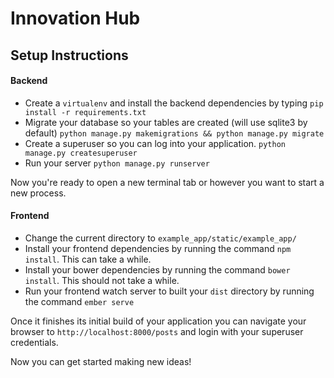 # Innovation Hub

## Setup Instructions

#### Backend

 - Create a `virtualenv` and install the backend dependencies by typing `pip install -r requirements.txt`
 - Migrate your database so your tables are created (will use sqlite3 by default) `python manage.py makemigrations && python manage.py migrate`
 - Create a superuser so you can log into your application. `python manage.py createsuperuser`
 - Run your server `python manage.py runserver`

Now you're ready to open a new terminal tab or however you want to start a new process.

#### Frontend

 - Change the current directory to `example_app/static/example_app/`
 - Install your frontend dependencies by running the command `npm install`. This can take a while.
 - Install your bower dependencies by running the command `bower install`. This should not take a while.
 - Run your frontend watch server to built your `dist` directory by running the command `ember serve`

Once it finishes its initial build of your application you can navigate your browser to `http://localhost:8000/posts` and login with your superuser credentials.

Now you can get started making new ideas!